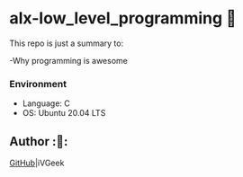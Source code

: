 # alx-low_level_programming :lion:
This repo is just a summary to:

-Why  programming is awesome

### Environment
* Language: C
* OS: Ubuntu 20.04 LTS

## Author :🦩:

[GitHub](https://github.com/iVGeek)|iVGeek

